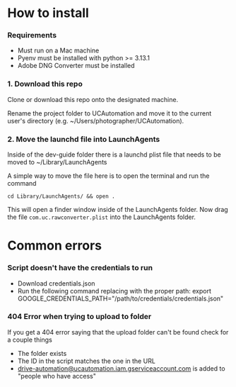 # How to install
### Requirements
- Must run on a Mac machine
- Pyenv must be installed with python >= 3.13.1
- Adobe DNG Converter must be installed

### 1. Download this repo

Clone or download this repo onto the designated machine.

Rename the project folder to UCAutomation and move it to the current user's directory (e.g. ~/Users/photographer/UCAutomation).

### 2. Move the launchd file into LaunchAgents

Inside of the dev-guide folder there is a launchd plist file that needs to be moved to ~/Library/LaunchAgents

A simple way to move the file here is to open the terminal and run the command
```
cd Library/LaunchAgents/ && open .
```

This will open a finder window inside of the LaunchAgents folder. Now drag the file `com.uc.rawconverter.plist` into the LaunchAgents folder.

# Common errors

### Script doesn't have the credentials to run
- Download credentials.json
- Run the following command replacing with the proper path: export GOOGLE_CREDENTIALS_PATH="/path/to/credentials/credentials.json" 

### 404 Error when trying to upload to folder
If you get a 404 error saying that the upload folder can't be found check for a couple things
- The folder exists
- The ID in the script matches the one in the URL
- drive-automation@ucautomation.iam.gserviceaccount.com is added to "people who have access"
